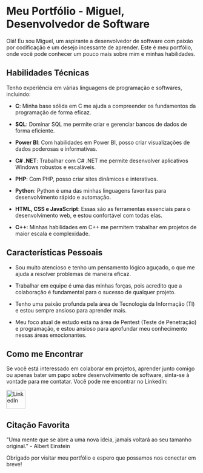 # Meu Portfólio - Miguel, Desenvolvedor de Software 

Olá! Eu sou Miguel, um aspirante a desenvolvedor de software com paixão por codificação e um desejo incessante de aprender. Este é meu portfólio, onde você pode conhecer um pouco mais sobre mim e minhas habilidades. 

## Habilidades Técnicas

Tenho experiência em várias linguagens de programação e softwares, incluindo:

- **C**: Minha base sólida em C me ajuda a compreender os fundamentos da programação de forma eficaz.

- **SQL**: Dominar SQL me permite criar e gerenciar bancos de dados de forma eficiente.

- **Power BI**: Com habilidades em Power BI, posso criar visualizações de dados poderosas e informativas.

- **C# .NET**: Trabalhar com C# .NET me permite desenvolver aplicativos Windows robustos e escaláveis.

- **PHP**: Com PHP, posso criar sites dinâmicos e interativos.

- **Python**: Python é uma das minhas linguagens favoritas para desenvolvimento rápido e automação.

- **HTML, CSS e JavaScript**: Essas são as ferramentas essenciais para o desenvolvimento web, e estou confortável com todas elas.

- **C++**: Minhas habilidades em C++ me permitem trabalhar em projetos de maior escala e complexidade.

## Características Pessoais

- Sou muito atencioso e tenho um pensamento lógico aguçado, o que me ajuda a resolver problemas de maneira eficaz.

- Trabalhar em equipe é uma das minhas forças, pois acredito que a colaboração é fundamental para o sucesso de qualquer projeto.

- Tenho uma paixão profunda pela área de Tecnologia da Informação (TI) e estou sempre ansioso para aprender mais.

- Meu foco atual de estudo está na área de Pentest (Teste de Penetração) e programação, e estou ansioso para aprofundar meu conhecimento nessas áreas emocionantes.

## Como me Encontrar

Se você está interessado em colaborar em projetos, aprender junto comigo ou apenas bater um papo sobre desenvolvimento de software, sinta-se à vontade para me contatar. Você pode me encontrar no LinkedIn:

<a href="https://www.linkedin.com/in/miguel-de-oliveira-gon%C3%A7alves-298733247/">
  <img src="https://krueger.ca/wp-content/uploads/2016/02/linkedin-logo.png" alt="LinkedIn" width="50" height="50">
</a>


## Citação Favorita

"Uma mente que se abre a uma nova ideia, jamais voltará ao seu tamanho original." - Albert Einstein

Obrigado por visitar meu portfólio e espero que possamos nos conectar em breve!
